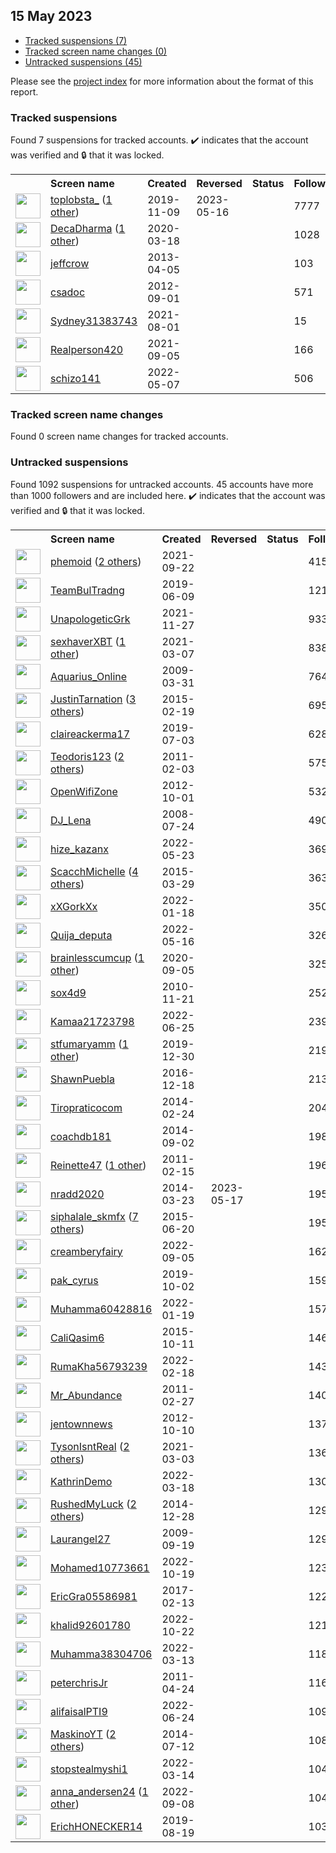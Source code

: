 ## 15 May 2023

* [Tracked suspensions (7)](#tracked-suspensions)
* [Tracked screen name changes (0)](#tracked-screen-name-changes)
* [Untracked suspensions (45)](#untracked-suspensions)

Please see the [project index](https://github.com/travisbrown/twitter-watch) for more information about the format of this report.

### Tracked suspensions

Found 7 suspensions for tracked accounts.
  ✔️ indicates that the account was verified and 🔒 that it was locked.

<table>
    <tr>
        <th></th>
        <th align="left">Screen name</th>
        <th align="left">Created</th>
        <th align="left">Reversed</th>
        <th align="left">Status</th>
        <th align="left">Followers</th>
        <th align="left">Ranking</th></tr>
    </tr>
        <tr>
            <td><a href="https://twitter.com/intent/user?user_id=1192959904757243909">
                <img src="https://pbs.twimg.com/profile_images/1587620974161190917/DzJr_XLg_normal.jpg" width="40px" height="40px" align="center"/></a>
            </td>
            <td>
                <a href="https://twitter.com/toplobsta_">toplobsta_</a>&nbsp;(<a href="https://api.memory.lol/v1/tw/id/1192959904757243909">1 other</a>)&nbsp;</td>
            <td>2019-11-09</td>
            <td>2023-05-16</td>
            <td align="center"></td>
            <td>7777</td>
            <td>828</td>
        </tr>
        <tr>
            <td><a href="https://twitter.com/intent/user?user_id=1240279792781492224">
                <img src="https://pbs.twimg.com/profile_images/1588563384433254401/dRJDHp6J_normal.jpg" width="40px" height="40px" align="center"/></a>
            </td>
            <td>
                <a href="https://twitter.com/DecaDharma">DecaDharma</a>&nbsp;(<a href="https://api.memory.lol/v1/tw/id/1240279792781492224">1 other</a>)&nbsp;</td>
            <td>2020-03-18</td>
            <td></td>
            <td align="center"></td>
            <td>1028</td>
            <td>5263</td>
        </tr>
        <tr>
            <td><a href="https://twitter.com/intent/user?user_id=1328079390">
                <img src="https://pbs.twimg.com/profile_images/1277943648815063040/XV4slwR7_normal.jpg" width="40px" height="40px" align="center"/></a>
            </td>
            <td>
                <a href="https://twitter.com/jeffcrow">jeffcrow</a></td>
            <td>2013-04-05</td>
            <td></td>
            <td align="center"></td>
            <td>103</td>
            <td>41514</td>
        </tr>
        <tr>
            <td><a href="https://twitter.com/intent/user?user_id=796308937">
                <img src="https://abs.twimg.com/sticky/default_profile_images/default_profile_normal.png" width="40px" height="40px" align="center"/></a>
            </td>
            <td>
                <a href="https://twitter.com/csadoc">csadoc</a></td>
            <td>2012-09-01</td>
            <td></td>
            <td align="center"></td>
            <td>571</td>
            <td>48542</td>
        </tr>
        <tr>
            <td><a href="https://twitter.com/intent/user?user_id=1421911601196650499">
                <img src="https://pbs.twimg.com/profile_images/1421911940998123521/2RvM09ZW_normal.jpg" width="40px" height="40px" align="center"/></a>
            </td>
            <td>
                <a href="https://twitter.com/Sydney31383743">Sydney31383743</a></td>
            <td>2021-08-01</td>
            <td></td>
            <td align="center"></td>
            <td>15</td>
            <td>51581</td>
        </tr>
        <tr>
            <td><a href="https://twitter.com/intent/user?user_id=1434624212023582720">
                <img src="https://pbs.twimg.com/profile_images/1598729264316260353/5jCHScy4_normal.jpg" width="40px" height="40px" align="center"/></a>
            </td>
            <td>
                <a href="https://twitter.com/Realperson420">Realperson420</a></td>
            <td>2021-09-05</td>
            <td></td>
            <td align="center"></td>
            <td>166</td>
            <td>55963</td>
        </tr>
        <tr>
            <td><a href="https://twitter.com/intent/user?user_id=1523040169670197249">
                <img src="https://pbs.twimg.com/profile_images/1597790940952920064/u7SeXAJA_normal.jpg" width="40px" height="40px" align="center"/></a>
            </td>
            <td>
                <a href="https://twitter.com/schizo141">schizo141</a></td>
            <td>2022-05-07</td>
            <td></td>
            <td align="center"></td>
            <td>506</td>
            <td>78042</td>
        </tr></table>

### Tracked screen name changes

Found 0 screen name changes for tracked accounts.

### Untracked suspensions

Found 1092 suspensions for untracked accounts.
45 accounts have more than 1000 followers and are included here.
  ✔️ indicates that the account was verified and 🔒 that it was locked.

<table>
    <tr>
        <th></th>
        <th align="left">Screen name</th>
        <th align="left">Created</th>
        <th align="left">Reversed</th>
        <th align="left">Status</th>
        <th align="left">Followers</th>
    </tr>
        <tr>
            <td><a href="https://twitter.com/intent/user?user_id=1440531131204472845">
                <img src="https://pbs.twimg.com/profile_images/1597896992482476033/56rFmJWa_normal.jpg" width="40px" height="40px" align="center"/></a>
            </td>
            <td>
                <a href="https://twitter.com/phemoid">phemoid</a>&nbsp;(<a href="https://api.memory.lol/v1/tw/id/1440531131204472845">2 others</a>)&nbsp;</td>
            <td>2021-09-22</td>
            <td></td>
            <td align="center"></td>
            <td>41542</td>
        </tr>
        <tr>
            <td><a href="https://twitter.com/intent/user?user_id=1137600846030524418">
                <img src="https://pbs.twimg.com/profile_images/1593962619764867072/5zlkDpTz_normal.jpg" width="40px" height="40px" align="center"/></a>
            </td>
            <td>
                <a href="https://twitter.com/TeamBulTradng">TeamBulTradng</a></td>
            <td>2019-06-09</td>
            <td></td>
            <td align="center"></td>
            <td>12146</td>
        </tr>
        <tr>
            <td><a href="https://twitter.com/intent/user?user_id=1464649030898700291">
                <img src="https://pbs.twimg.com/profile_images/1464649108547768322/32qq5ycK_normal.jpg" width="40px" height="40px" align="center"/></a>
            </td>
            <td>
                <a href="https://twitter.com/UnapologeticGrk">UnapologeticGrk</a></td>
            <td>2021-11-27</td>
            <td></td>
            <td align="center"></td>
            <td>9336</td>
        </tr>
        <tr>
            <td><a href="https://twitter.com/intent/user?user_id=1368572044573556741">
                <img src="https://pbs.twimg.com/profile_images/1595218813397655553/2lcCW3jo_normal.jpg" width="40px" height="40px" align="center"/></a>
            </td>
            <td>
                <a href="https://twitter.com/sexhaverXBT">sexhaverXBT</a>&nbsp;(<a href="https://api.memory.lol/v1/tw/id/1368572044573556741">1 other</a>)&nbsp;</td>
            <td>2021-03-07</td>
            <td></td>
            <td align="center"></td>
            <td>8387</td>
        </tr>
        <tr>
            <td><a href="https://twitter.com/intent/user?user_id=27898817">
                <img src="https://abs.twimg.com/sticky/default_profile_images/default_profile_normal.png" width="40px" height="40px" align="center"/></a>
            </td>
            <td>
                <a href="https://twitter.com/Aquarius_Online">Aquarius_Online</a></td>
            <td>2009-03-31</td>
            <td></td>
            <td align="center"></td>
            <td>7648</td>
        </tr>
        <tr>
            <td><a href="https://twitter.com/intent/user?user_id=3044947648">
                <img src="https://pbs.twimg.com/profile_images/1484296844507238406/yM2aEywr_normal.jpg" width="40px" height="40px" align="center"/></a>
            </td>
            <td>
                <a href="https://twitter.com/JustinTarnation">JustinTarnation</a>&nbsp;(<a href="https://api.memory.lol/v1/tw/id/3044947648">3 others</a>)&nbsp;</td>
            <td>2015-02-19</td>
            <td></td>
            <td align="center"></td>
            <td>6957</td>
        </tr>
        <tr>
            <td><a href="https://twitter.com/intent/user?user_id=1146386786643582976">
                <img src="https://pbs.twimg.com/profile_images/1146387760309297152/421PaGIm_normal.jpg" width="40px" height="40px" align="center"/></a>
            </td>
            <td>
                <a href="https://twitter.com/claireackerma17">claireackerma17</a></td>
            <td>2019-07-03</td>
            <td></td>
            <td align="center"></td>
            <td>6282</td>
        </tr>
        <tr>
            <td><a href="https://twitter.com/intent/user?user_id=246995082">
                <img src="https://pbs.twimg.com/profile_images/1535443909458808832/Bx3Ey5XJ_normal.jpg" width="40px" height="40px" align="center"/></a>
            </td>
            <td>
                <a href="https://twitter.com/Teodoris123">Teodoris123</a>&nbsp;(<a href="https://api.memory.lol/v1/tw/id/246995082">2 others</a>)&nbsp;</td>
            <td>2011-02-03</td>
            <td></td>
            <td align="center"></td>
            <td>5750</td>
        </tr>
        <tr>
            <td><a href="https://twitter.com/intent/user?user_id=856290655">
                <img src="https://pbs.twimg.com/profile_images/1248233605551149056/ZHNPJ3ci_normal.png" width="40px" height="40px" align="center"/></a>
            </td>
            <td>
                <a href="https://twitter.com/OpenWifiZone">OpenWifiZone</a></td>
            <td>2012-10-01</td>
            <td></td>
            <td align="center"></td>
            <td>5327</td>
        </tr>
        <tr>
            <td><a href="https://twitter.com/intent/user?user_id=15590010">
                <img src="https://pbs.twimg.com/profile_images/1563295035931537415/pFH9KdqQ_normal.jpg" width="40px" height="40px" align="center"/></a>
            </td>
            <td>
                <a href="https://twitter.com/DJ_Lena">DJ_Lena</a></td>
            <td>2008-07-24</td>
            <td></td>
            <td align="center"></td>
            <td>4905</td>
        </tr>
        <tr>
            <td><a href="https://twitter.com/intent/user?user_id=1528652751290306562">
                <img src="https://pbs.twimg.com/profile_images/1598696559243595776/S1hznHww_normal.jpg" width="40px" height="40px" align="center"/></a>
            </td>
            <td>
                <a href="https://twitter.com/hize_kazanx">hize_kazanx</a></td>
            <td>2022-05-23</td>
            <td></td>
            <td align="center"></td>
            <td>3690</td>
        </tr>
        <tr>
            <td><a href="https://twitter.com/intent/user?user_id=3125595933">
                <img src="https://pbs.twimg.com/profile_images/1552106226259218432/r44I5B-L_normal.jpg" width="40px" height="40px" align="center"/></a>
            </td>
            <td>
                <a href="https://twitter.com/ScacchMichelle">ScacchMichelle</a>&nbsp;(<a href="https://api.memory.lol/v1/tw/id/3125595933">4 others</a>)&nbsp;</td>
            <td>2015-03-29</td>
            <td></td>
            <td align="center"></td>
            <td>3630</td>
        </tr>
        <tr>
            <td><a href="https://twitter.com/intent/user?user_id=1483340537516236800">
                <img src="https://pbs.twimg.com/profile_images/1588072090262986753/2XS3AWSu_normal.jpg" width="40px" height="40px" align="center"/></a>
            </td>
            <td>
                <a href="https://twitter.com/xXGorkXx">xXGorkXx</a></td>
            <td>2022-01-18</td>
            <td></td>
            <td align="center"></td>
            <td>3500</td>
        </tr>
        <tr>
            <td><a href="https://twitter.com/intent/user?user_id=1526297005185802240">
                <img src="https://pbs.twimg.com/profile_images/1592855518871175168/oKjnC2IZ_normal.jpg" width="40px" height="40px" align="center"/></a>
            </td>
            <td>
                <a href="https://twitter.com/Quija_deputa">Quija_deputa</a></td>
            <td>2022-05-16</td>
            <td></td>
            <td align="center"></td>
            <td>3268</td>
        </tr>
        <tr>
            <td><a href="https://twitter.com/intent/user?user_id=1302180110871789572">
                <img src="https://pbs.twimg.com/profile_images/1550165796948787201/C3haTFjx_normal.jpg" width="40px" height="40px" align="center"/></a>
            </td>
            <td>
                <a href="https://twitter.com/brainlesscumcup">brainlesscumcup</a>&nbsp;(<a href="https://api.memory.lol/v1/tw/id/1302180110871789572">1 other</a>)&nbsp;</td>
            <td>2020-09-05</td>
            <td></td>
            <td align="center"></td>
            <td>3259</td>
        </tr>
        <tr>
            <td><a href="https://twitter.com/intent/user?user_id=218055566">
                <img src="https://pbs.twimg.com/profile_images/1586119383687917569/Kfh05lPh_normal.jpg" width="40px" height="40px" align="center"/></a>
            </td>
            <td>
                <a href="https://twitter.com/sox4d9">sox4d9</a></td>
            <td>2010-11-21</td>
            <td></td>
            <td align="center"></td>
            <td>2525</td>
        </tr>
        <tr>
            <td><a href="https://twitter.com/intent/user?user_id=1540608336688824321">
                <img src="https://pbs.twimg.com/profile_images/1540785676572041218/OWa4PgXq_normal.jpg" width="40px" height="40px" align="center"/></a>
            </td>
            <td>
                <a href="https://twitter.com/Kamaa21723798">Kamaa21723798</a></td>
            <td>2022-06-25</td>
            <td></td>
            <td align="center"></td>
            <td>2390</td>
        </tr>
        <tr>
            <td><a href="https://twitter.com/intent/user?user_id=1211708393607417856">
                <img src="https://pbs.twimg.com/profile_images/1575838940514467843/VcFfKzMN_normal.jpg" width="40px" height="40px" align="center"/></a>
            </td>
            <td>
                <a href="https://twitter.com/stfumaryamm">stfumaryamm</a>&nbsp;(<a href="https://api.memory.lol/v1/tw/id/1211708393607417856">1 other</a>)&nbsp;</td>
            <td>2019-12-30</td>
            <td></td>
            <td align="center"></td>
            <td>2199</td>
        </tr>
        <tr>
            <td><a href="https://twitter.com/intent/user?user_id=810540683052216320">
                <img src="https://pbs.twimg.com/profile_images/841430291512147968/qS2CF9y3_normal.jpg" width="40px" height="40px" align="center"/></a>
            </td>
            <td>
                <a href="https://twitter.com/ShawnPuebla">ShawnPuebla</a></td>
            <td>2016-12-18</td>
            <td></td>
            <td align="center"></td>
            <td>2131</td>
        </tr>
        <tr>
            <td><a href="https://twitter.com/intent/user?user_id=2362367915">
                <img src="https://pbs.twimg.com/profile_images/1587541483833511937/I47iKTKW_normal.jpg" width="40px" height="40px" align="center"/></a>
            </td>
            <td>
                <a href="https://twitter.com/Tiropraticocom">Tiropraticocom</a></td>
            <td>2014-02-24</td>
            <td></td>
            <td align="center"></td>
            <td>2040</td>
        </tr>
        <tr>
            <td><a href="https://twitter.com/intent/user?user_id=2785013120">
                <img src="https://pbs.twimg.com/profile_images/1482358581362139137/J3ytvH5q_normal.jpg" width="40px" height="40px" align="center"/></a>
            </td>
            <td>
                <a href="https://twitter.com/coachdb181">coachdb181</a></td>
            <td>2014-09-02</td>
            <td></td>
            <td align="center"></td>
            <td>1983</td>
        </tr>
        <tr>
            <td><a href="https://twitter.com/intent/user?user_id=252374864">
                <img src="https://pbs.twimg.com/profile_images/1292787440399405057/bgcg2CDk_normal.jpg" width="40px" height="40px" align="center"/></a>
            </td>
            <td>
                <a href="https://twitter.com/Reinette47">Reinette47</a>&nbsp;(<a href="https://api.memory.lol/v1/tw/id/252374864">1 other</a>)&nbsp;</td>
            <td>2011-02-15</td>
            <td></td>
            <td align="center"></td>
            <td>1966</td>
        </tr>
        <tr>
            <td><a href="https://twitter.com/intent/user?user_id=2407062727">
                <img src="https://pbs.twimg.com/profile_images/1596283606032437262/Vl0A-IRV_normal.jpg" width="40px" height="40px" align="center"/></a>
            </td>
            <td>
                <a href="https://twitter.com/nradd2020">nradd2020</a></td>
            <td>2014-03-23</td>
            <td>2023-05-17</td>
            <td align="center"></td>
            <td>1950</td>
        </tr>
        <tr>
            <td><a href="https://twitter.com/intent/user?user_id=3337039277">
                <img src="https://pbs.twimg.com/profile_images/1043890576184274944/ToaKL3MC_normal.jpg" width="40px" height="40px" align="center"/></a>
            </td>
            <td>
                <a href="https://twitter.com/siphalale_skmfx">siphalale_skmfx</a>&nbsp;(<a href="https://api.memory.lol/v1/tw/id/3337039277">7 others</a>)&nbsp;</td>
            <td>2015-06-20</td>
            <td></td>
            <td align="center"></td>
            <td>1950</td>
        </tr>
        <tr>
            <td><a href="https://twitter.com/intent/user?user_id=1566703970508472320">
                <img src="https://pbs.twimg.com/profile_images/1568845620303269889/nYZ5_hIE_normal.jpg" width="40px" height="40px" align="center"/></a>
            </td>
            <td>
                <a href="https://twitter.com/creamberyfairy">creamberyfairy</a></td>
            <td>2022-09-05</td>
            <td></td>
            <td align="center"></td>
            <td>1629</td>
        </tr>
        <tr>
            <td><a href="https://twitter.com/intent/user?user_id=1179412845521522689">
                <img src="https://pbs.twimg.com/profile_images/1520247213330472960/zrCuTsaZ_normal.jpg" width="40px" height="40px" align="center"/></a>
            </td>
            <td>
                <a href="https://twitter.com/pak_cyrus">pak_cyrus</a></td>
            <td>2019-10-02</td>
            <td></td>
            <td align="center"></td>
            <td>1597</td>
        </tr>
        <tr>
            <td><a href="https://twitter.com/intent/user?user_id=1483661481342566400">
                <img src="https://pbs.twimg.com/profile_images/1588527312525410304/JD__NaK7_normal.jpg" width="40px" height="40px" align="center"/></a>
            </td>
            <td>
                <a href="https://twitter.com/Muhamma60428816">Muhamma60428816</a></td>
            <td>2022-01-19</td>
            <td></td>
            <td align="center"></td>
            <td>1579</td>
        </tr>
        <tr>
            <td><a href="https://twitter.com/intent/user?user_id=3929502917">
                <img src="https://pbs.twimg.com/profile_images/1597880747502833664/DEi6QFvU_normal.jpg" width="40px" height="40px" align="center"/></a>
            </td>
            <td>
                <a href="https://twitter.com/CaliQasim6">CaliQasim6</a></td>
            <td>2015-10-11</td>
            <td></td>
            <td align="center"></td>
            <td>1464</td>
        </tr>
        <tr>
            <td><a href="https://twitter.com/intent/user?user_id=1494691650790035459">
                <img src="https://pbs.twimg.com/profile_images/1494692114130558979/s6ctD5I5_normal.jpg" width="40px" height="40px" align="center"/></a>
            </td>
            <td>
                <a href="https://twitter.com/RumaKha56793239">RumaKha56793239</a></td>
            <td>2022-02-18</td>
            <td></td>
            <td align="center"></td>
            <td>1433</td>
        </tr>
        <tr>
            <td><a href="https://twitter.com/intent/user?user_id=258537744">
                <img src="https://pbs.twimg.com/profile_images/1444740403975102468/FsKt_1N5_normal.jpg" width="40px" height="40px" align="center"/></a>
            </td>
            <td>
                <a href="https://twitter.com/Mr_Abundance">Mr_Abundance</a></td>
            <td>2011-02-27</td>
            <td></td>
            <td align="center"></td>
            <td>1405</td>
        </tr>
        <tr>
            <td><a href="https://twitter.com/intent/user?user_id=871245728">
                <img src="https://pbs.twimg.com/profile_images/1421210960690225153/I8VFJwH7_normal.jpg" width="40px" height="40px" align="center"/></a>
            </td>
            <td>
                <a href="https://twitter.com/jentownnews">jentownnews</a></td>
            <td>2012-10-10</td>
            <td></td>
            <td align="center"></td>
            <td>1376</td>
        </tr>
        <tr>
            <td><a href="https://twitter.com/intent/user?user_id=1367176159264440329">
                <img src="https://pbs.twimg.com/profile_images/1591909436771246081/v5c8hsDV_normal.jpg" width="40px" height="40px" align="center"/></a>
            </td>
            <td>
                <a href="https://twitter.com/TysonIsntReal">TysonIsntReal</a>&nbsp;(<a href="https://api.memory.lol/v1/tw/id/1367176159264440329">2 others</a>)&nbsp;</td>
            <td>2021-03-03</td>
            <td></td>
            <td align="center"></td>
            <td>1368</td>
        </tr>
        <tr>
            <td><a href="https://twitter.com/intent/user?user_id=1504731223876329472">
                <img src="https://pbs.twimg.com/profile_images/1504731507285450783/645zSSwO_normal.png" width="40px" height="40px" align="center"/></a>
            </td>
            <td>
                <a href="https://twitter.com/KathrinDemo">KathrinDemo</a></td>
            <td>2022-03-18</td>
            <td></td>
            <td align="center"></td>
            <td>1307</td>
        </tr>
        <tr>
            <td><a href="https://twitter.com/intent/user?user_id=2946033064">
                <img src="https://pbs.twimg.com/profile_images/1556820544942592000/uv8OrnLV_normal.jpg" width="40px" height="40px" align="center"/></a>
            </td>
            <td>
                <a href="https://twitter.com/RushedMyLuck">RushedMyLuck</a>&nbsp;(<a href="https://api.memory.lol/v1/tw/id/2946033064">2 others</a>)&nbsp;</td>
            <td>2014-12-28</td>
            <td></td>
            <td align="center"></td>
            <td>1296</td>
        </tr>
        <tr>
            <td><a href="https://twitter.com/intent/user?user_id=75537430">
                <img src="https://pbs.twimg.com/profile_images/1195777255680696320/O1p280Bf_normal.jpg" width="40px" height="40px" align="center"/></a>
            </td>
            <td>
                <a href="https://twitter.com/Laurangel27">Laurangel27</a></td>
            <td>2009-09-19</td>
            <td></td>
            <td align="center"></td>
            <td>1295</td>
        </tr>
        <tr>
            <td><a href="https://twitter.com/intent/user?user_id=1582768274625859585">
                <img src="https://pbs.twimg.com/profile_images/1598365725340491776/FqcU7_1G_normal.jpg" width="40px" height="40px" align="center"/></a>
            </td>
            <td>
                <a href="https://twitter.com/Mohamed10773661">Mohamed10773661</a></td>
            <td>2022-10-19</td>
            <td></td>
            <td align="center"></td>
            <td>1235</td>
        </tr>
        <tr>
            <td><a href="https://twitter.com/intent/user?user_id=830947339128811520">
                <img src="https://pbs.twimg.com/profile_images/885329305902792704/A_chy-AC_normal.jpg" width="40px" height="40px" align="center"/></a>
            </td>
            <td>
                <a href="https://twitter.com/EricGra05586981">EricGra05586981</a></td>
            <td>2017-02-13</td>
            <td></td>
            <td align="center"></td>
            <td>1228</td>
        </tr>
        <tr>
            <td><a href="https://twitter.com/intent/user?user_id=1583658956806922241">
                <img src="https://abs.twimg.com/sticky/default_profile_images/default_profile_normal.png" width="40px" height="40px" align="center"/></a>
            </td>
            <td>
                <a href="https://twitter.com/khalid92601780">khalid92601780</a></td>
            <td>2022-10-22</td>
            <td></td>
            <td align="center"></td>
            <td>1214</td>
        </tr>
        <tr>
            <td><a href="https://twitter.com/intent/user?user_id=1502980817571749889">
                <img src="https://pbs.twimg.com/profile_images/1560121176223006720/hBXVctGk_normal.jpg" width="40px" height="40px" align="center"/></a>
            </td>
            <td>
                <a href="https://twitter.com/Muhamma38304706">Muhamma38304706</a></td>
            <td>2022-03-13</td>
            <td></td>
            <td align="center"></td>
            <td>1189</td>
        </tr>
        <tr>
            <td><a href="https://twitter.com/intent/user?user_id=287353699">
                <img src="https://pbs.twimg.com/profile_images/799138187897606144/LcibGBGm_normal.jpg" width="40px" height="40px" align="center"/></a>
            </td>
            <td>
                <a href="https://twitter.com/peterchrisJr">peterchrisJr</a></td>
            <td>2011-04-24</td>
            <td></td>
            <td align="center"></td>
            <td>1165</td>
        </tr>
        <tr>
            <td><a href="https://twitter.com/intent/user?user_id=1540341661317865476">
                <img src="https://pbs.twimg.com/profile_images/1555204425316290562/_E9q5bnu_normal.jpg" width="40px" height="40px" align="center"/></a>
            </td>
            <td>
                <a href="https://twitter.com/alifaisalPTI9">alifaisalPTI9</a></td>
            <td>2022-06-24</td>
            <td></td>
            <td align="center"></td>
            <td>1090</td>
        </tr>
        <tr>
            <td><a href="https://twitter.com/intent/user?user_id=2702729800">
                <img src="https://pbs.twimg.com/profile_images/1597028584090210305/q2KWdshl_normal.jpg" width="40px" height="40px" align="center"/></a>
            </td>
            <td>
                <a href="https://twitter.com/MaskinoYT">MaskinoYT</a>&nbsp;(<a href="https://api.memory.lol/v1/tw/id/2702729800">2 others</a>)&nbsp;</td>
            <td>2014-07-12</td>
            <td></td>
            <td align="center"></td>
            <td>1084</td>
        </tr>
        <tr>
            <td><a href="https://twitter.com/intent/user?user_id=1503189012244221954">
                <img src="https://pbs.twimg.com/profile_images/1503484849386143749/K4l5LkTh_normal.jpg" width="40px" height="40px" align="center"/></a>
            </td>
            <td>
                <a href="https://twitter.com/stopstealmyshi1">stopstealmyshi1</a></td>
            <td>2022-03-14</td>
            <td></td>
            <td align="center"></td>
            <td>1044</td>
        </tr>
        <tr>
            <td><a href="https://twitter.com/intent/user?user_id=1567813242927325189">
                <img src="https://pbs.twimg.com/profile_images/1577597958979260417/8g3mKj0P_normal.jpg" width="40px" height="40px" align="center"/></a>
            </td>
            <td>
                <a href="https://twitter.com/anna_andersen24">anna_andersen24</a>&nbsp;(<a href="https://api.memory.lol/v1/tw/id/1567813242927325189">1 other</a>)&nbsp;</td>
            <td>2022-09-08</td>
            <td></td>
            <td align="center"></td>
            <td>1042</td>
        </tr>
        <tr>
            <td><a href="https://twitter.com/intent/user?user_id=1163473287432851457">
                <img src="https://pbs.twimg.com/profile_images/1377300129468809228/SU5sR8I7_normal.jpg" width="40px" height="40px" align="center"/></a>
            </td>
            <td>
                <a href="https://twitter.com/ErichHONECKER14">ErichHONECKER14</a></td>
            <td>2019-08-19</td>
            <td></td>
            <td align="center"></td>
            <td>1036</td>
        </tr></table>
